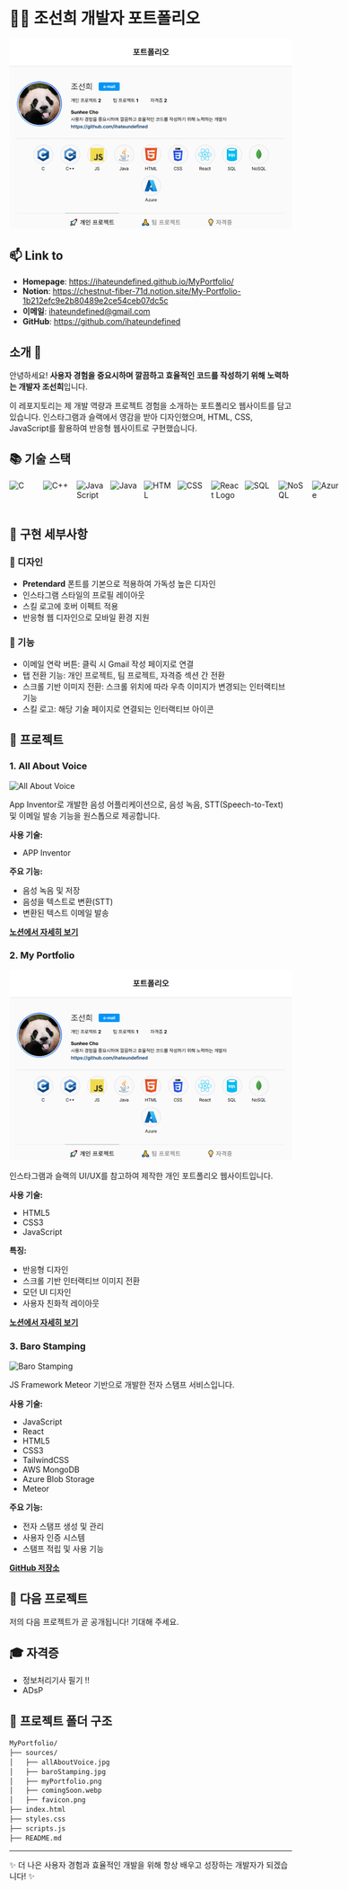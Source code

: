 # 👩‍💻 조선희 개발자 포트폴리오

![포트폴리오 메인 이미지](./sources/myPortfolio.png)

## 📫 Link to

- **Homepage**: https://ihateundefined.github.io/MyPortfolio/
- **Notion**: https://chestnut-fiber-71d.notion.site/My-Portfolio-1b212efc9e2b80489e2ce54ceb07dc5c
- **이메일**: ihateundefined@gmail.com
- **GitHub**: https://github.com/ihateundefined

## 소개 👋

안녕하세요! **사용자 경험을 중요시하며 깔끔하고 효율적인 코드를 작성하기 위해 노력하는 개발자 조선희**입니다.

이 레포지토리는 제 개발 역량과 프로젝트 경험을 소개하는 포트폴리오 웹사이트를 담고 있습니다. 인스타그램과 슬랙에서 영감을 받아 디자인했으며, HTML, CSS, JavaScript를 활용하여 반응형 웹사이트로 구현했습니다.

## 📚 기술 스택

<div style="display: flex; gap: 10px;">
  <img src="https://upload.wikimedia.org/wikipedia/commons/1/19/C_Logo.png" width="50" height="50" alt="C">
  <img src="https://upload.wikimedia.org/wikipedia/commons/1/18/ISO_C%2B%2B_Logo.svg" width="50" height="50" alt="C++">
  <img src="https://upload.wikimedia.org/wikipedia/commons/6/6a/JavaScript-logo.png" width="50" height="50" alt="JavaScript">
  <img src="https://www.vectorlogo.zone/logos/java/java-icon.svg" width="50" height="50" alt="Java">
  <img src="https://www.w3.org/html/logo/badge/html5-badge-h-solo.png" width="50" height="50" alt="HTML">
  <img src="https://upload.wikimedia.org/wikipedia/commons/d/d5/CSS3_logo_and_wordmark.svg" width="50" height="50" alt="CSS">
  <img src="https://upload.wikimedia.org/wikipedia/commons/a/a7/React-icon.svg" width="50" height="50" alt="React Logo">
  <img src="https://www.svgrepo.com/show/331760/sql-database-generic.svg" width="50" height="50" alt="SQL">
  <img src="https://www.svgrepo.com/show/373845/mongo.svg" width="50" height="50" alt="NoSQL">
  <img src="https://upload.wikimedia.org/wikipedia/commons/f/fa/Microsoft_Azure.svg" width="50" height="50" alt="Azure">
</div>

## 🌟 구현 세부사항
### 💅 디자인
- **Pretendard** 폰트를 기본으로 적용하여 가독성 높은 디자인
- 인스타그램 스타일의 프로필 레이아웃
- 스킬 로고에 호버 이펙트 적용
- 반응형 웹 디자인으로 모바일 환경 지원

### 🔧 기능
- 이메일 연락 버튼: 클릭 시 Gmail 작성 페이지로 연결
- 탭 전환 기능: 개인 프로젝트, 팀 프로젝트, 자격증 섹션 간 전환
- 스크롤 기반 이미지 전환: 스크롤 위치에 따라 우측 이미지가 변경되는 인터랙티브 기능
- 스킬 로고: 해당 기술 페이지로 연결되는 인터랙티브 아이콘

## 🚀 프로젝트

### 1. All About Voice
![All About Voice](./sources/allAboutVoice.jpg)

App Inventor로 개발한 음성 어플리케이션으로, 음성 녹음, STT(Speech-to-Text) 및 이메일 발송 기능을 원스톱으로 제공합니다.

**사용 기술:**
- APP Inventor

**주요 기능:**
- 음성 녹음 및 저장
- 음성을 텍스트로 변환(STT)
- 변환된 텍스트 이메일 발송

**[노션에서 자세히 보기](https://chestnut-fiber-71d.notion.site/All-About-Voice-1a112efc9e2b8034a470ec6605461a80#1a112efc9e2b81058fb1e063be336b61)**

### 2. My Portfolio
![My Portfolio](./sources/myPortfolio.png)

인스타그램과 슬랙의 UI/UX를 참고하여 제작한 개인 포트폴리오 웹사이트입니다. 

**사용 기술:**
- HTML5
- CSS3
- JavaScript

**특징:**
- 반응형 디자인
- 스크롤 기반 인터랙티브 이미지 전환
- 모던 UI 디자인
- 사용자 친화적 레이아웃

**[노션에서 자세히 보기](https://chestnut-fiber-71d.notion.site/My-Portfolio-1b212efc9e2b80489e2ce54ceb07dc5c)**

### 3. Baro Stamping
![Baro Stamping](./sources/baroStamping.jpg)

JS Framework Meteor 기반으로 개발한 전자 스탬프 서비스입니다.

**사용 기술:**
- JavaScript
- React
- HTML5
- CSS3
- TailwindCSS
- AWS MongoDB
- Azure Blob Storage
- Meteor

**주요 기능:**
- 전자 스탬프 생성 및 관리
- 사용자 인증 시스템
- 스탬프 적립 및 사용 기능

**[GitHub 저장소](https://github.com/sunhcho227/BaroStampingLocal)**

## 🔮 다음 프로젝트
저의 다음 프로젝트가 곧 공개됩니다! 기대해 주세요.

## 🎓 자격증
- 정보처리기사 필기 !!
- ADsP

## 📂 프로젝트 폴더 구조

```markdown
MyPortfolio/
├── sources/
│   ├── allAboutVoice.jpg
│   ├── baroStamping.jpg
│   ├── myPortfolio.png
│   ├── comingSoon.webp
│   ├── favicon.png
├── index.html
├── styles.css
├── scripts.js
├── README.md
```

---

✨ 더 나은 사용자 경험과 효율적인 개발을 위해 항상 배우고 성장하는 개발자가 되겠습니다! ✨

